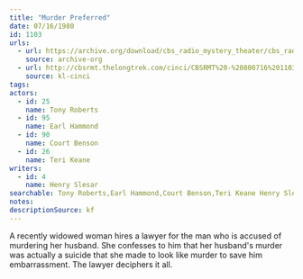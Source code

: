 ```yaml
---
title: "Murder Preferred"
date: 07/16/1980
id: 1103
urls: 
  - url: https://archive.org/download/cbs_radio_mystery_theater/cbs_radio_mystery_theater-1101-1150.zip/cbs_radio_mystery_theater-1101-1150%2Fcbsrmt_1103_murder_preferred.mp3
    source: archive-org
  - url: http://cbsrmt.thelongtrek.com/cinci/CBSRMT%20-%20800716%201103%20Murder%20Preferred_cinci.mp3
    source: kl-cinci
tags: 
actors:  
  - id: 25
    name: Tony Roberts  
  - id: 95
    name: Earl Hammond  
  - id: 90
    name: Court Benson  
  - id: 26
    name: Teri Keane
writers:  
  - id: 4
    name: Henry Slesar
searchable: Tony Roberts,Earl Hammond,Court Benson,Teri Keane Henry Slesar
notes: 
descriptionSource: kf
---
```

A recently widowed woman hires a lawyer for the man who is accused of murdering her husband. She confesses to him that her husband's murder was actually a suicide that she made to look like murder to save him embarrassment. The lawyer deciphers it all.